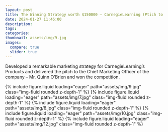 ```yaml
---
layout: post
title: The Winning Strategy worth $150000 – CarnegieLearning (Ptich to the CMO)
date: 2024-01-27 11:46:00
description:
tags:
categories:
thumbnail: assets/img/9.jpg
images:
  compare: true
  slider: true
---
```


Developed a remarkable marketing strategy for CarnegieLearning’s Products and delivered the pitch to the Chief Marketing Officer of the company – Mr. Quinn O’Brien and won the competition.

<swiper-container keyboard="true" navigation="true" pagination="true" pagination-clickable="true" pagination-dynamic-bullets="true" rewind="true">
  <swiper-slide>{% include figure.liquid loading="eager" path="assets/img/9.jpg" class="img-fluid rounded z-depth-1" %}</swiper-slide>
  <swiper-slide>{% include figure.liquid loading="eager" path="assets/img/7.jpg" class="img-fluid rounded z-depth-1" %}</swiper-slide>
  <swiper-slide>{% include figure.liquid loading="eager" path="assets/img/8.jpg" class="img-fluid rounded z-depth-1" %}</swiper-slide>
  <swiper-slide>{% include figure.liquid loading="eager" path="assets/img/10.jpg" class="img-fluid rounded z-depth-1" %}</swiper-slide>
  <swiper-slide>{% include figure.liquid loading="eager" path="assets/img/12.jpg" class="img-fluid rounded z-depth-1" %}</swiper-slide>
</swiper-container>
